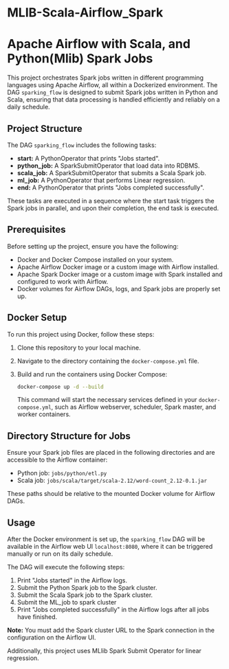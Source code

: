 # MLIB-Scala-Airflow_Spark
# Apache Airflow  with Scala, and Python(Mlib)  Spark Jobs

This project orchestrates Spark jobs written in different programming languages using Apache Airflow, all within a Dockerized environment. The DAG `sparking_flow` is designed to submit Spark jobs written in Python and Scala, ensuring that data processing is handled efficiently and reliably on a daily schedule.

## Project Structure

The DAG `sparking_flow` includes the following tasks:

- **start:** A PythonOperator that prints "Jobs started".
- **python_job:** A SparkSubmitOperator that load data into RDBMS.
- **scala_job:** A SparkSubmitOperator that submits a Scala Spark job.
- **ml_job:** A PythonOperator that performs Linear regression.
- **end:** A PythonOperator that prints "Jobs completed successfully".

These tasks are executed in a sequence where the start task triggers the Spark jobs in parallel, and upon their completion, the end task is executed.

## Prerequisites

Before setting up the project, ensure you have the following:

- Docker and Docker Compose installed on your system.
- Apache Airflow Docker image or a custom image with Airflow installed.
- Apache Spark Docker image or a custom image with Spark installed and configured to work with Airflow.
- Docker volumes for Airflow DAGs, logs, and Spark jobs are properly set up.

## Docker Setup

To run this project using Docker, follow these steps:

1. Clone this repository to your local machine.
2. Navigate to the directory containing the `docker-compose.yml` file.
3. Build and run the containers using Docker Compose:

    ```bash
    docker-compose up -d --build
    ```

   This command will start the necessary services defined in your `docker-compose.yml`, such as Airflow webserver, scheduler, Spark master, and worker containers.

## Directory Structure for Jobs

Ensure your Spark job files are placed in the following directories and are accessible to the Airflow container:

- Python job: `jobs/python/etl.py`
- Scala job: `jobs/scala/target/scala-2.12/word-count_2.12-0.1.jar`

These paths should be relative to the mounted Docker volume for Airflow DAGs.

## Usage

After the Docker environment is set up, the `sparking_flow` DAG will be available in the Airflow web UI `localhost:8080`, where it can be triggered manually or run on its daily schedule.

The DAG will execute the following steps:

1. Print "Jobs started" in the Airflow logs.
2. Submit the Python Spark job to the Spark cluster.
3. Submit the Scala Spark job to the Spark cluster.
4. Submit the ML_job to spark cluster
5. Print "Jobs completed successfully" in the Airflow logs after all jobs have finished.

**Note:** You must add the Spark cluster URL to the Spark connection in the configuration on the Airflow UI.

Additionally, this project uses MLlib Spark Submit Operator for linear regression.
